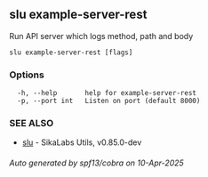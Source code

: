 ## slu example-server-rest

Run API server which logs method, path and body

```
slu example-server-rest [flags]
```

### Options

```
  -h, --help       help for example-server-rest
  -p, --port int   Listen on port (default 8000)
```

### SEE ALSO

* [slu](slu.md)	 - SikaLabs Utils, v0.85.0-dev

###### Auto generated by spf13/cobra on 10-Apr-2025
